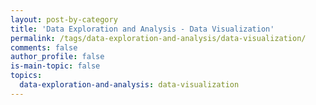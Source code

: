 ```yaml
---
layout: post-by-category
title: 'Data Exploration and Analysis - Data Visualization'
permalink: /tags/data-exploration-and-analysis/data-visualization/
comments: false
author_profile: false
is-main-topic: false
topics:
  data-exploration-and-analysis: data-visualization
---
```

